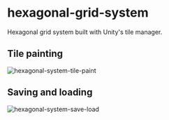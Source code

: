 # hexagonal-grid-system

Hexagonal grid system built with Unity's tile manager.


## Tile painting

![hexagonal-system-tile-paint](https://user-images.githubusercontent.com/39678448/165678036-34287e6d-06c0-42fb-8ea1-8b4823379bc6.gif)


## Saving and loading

![hexagonal-system-save-load](https://user-images.githubusercontent.com/39678448/154400379-791202c3-78c8-41e2-8798-2d754507e6d5.gif)

